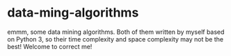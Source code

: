 # data-ming-algorithms
emmm, some data mining algorithms. Both of them written by myself based on Python 3, so their time complexity and space complexity may not be the best! Welcome to correct me!
